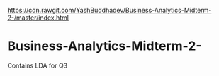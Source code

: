 https://cdn.rawgit.com/YashBuddhadev/Business-Analytics-Midterm-2-/master/index.html
# Business-Analytics-Midterm-2-
Contains LDA for Q3
